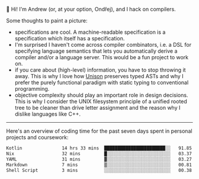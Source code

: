 :wave: Hi! I'm Andrew (or, at your option, Ondřej), and I hack on compilers. 

Some thoughts to paint a picture:
- specifications are cool. A machine-readable specification is a specification which itself has a specification.
- I'm surprised I haven't come across compiler combinators, i.e. a DSL for specifying language semantics that lets you automatically derive a compiler and/or a language server. This would be a fun project to work on.
- if you care about (high-level) information, you have to stop throwing it away. This is why I love how [Unison](https://github.com/unisonweb/unison) preserves typed ASTs and why I prefer the purely functional paradigm with static typing to conventional programming.
- objective complexity should play an important role in design decisions. This is why I consider the UNIX filesystem principle of a unified rooted tree to be cleaner than drive letter assignment and the reason why I dislike languages like C++.

---

Here's an overview of coding time for the past seven days spent in personal projects and coursework:
<!--START_SECTION:waka-->

```txt
Kotlin               14 hrs 33 mins  ███████████████████████░░   91.85 %
Nix                  32 mins         █░░░░░░░░░░░░░░░░░░░░░░░░   03.37 %
YAML                 31 mins         ▓░░░░░░░░░░░░░░░░░░░░░░░░   03.27 %
Markdown             7 mins          ▒░░░░░░░░░░░░░░░░░░░░░░░░   00.81 %
Shell Script         3 mins          ░░░░░░░░░░░░░░░░░░░░░░░░░   00.38 %
```

<!--END_SECTION:waka-->

<!--
**viluon/viluon** is a ✨ _special_ ✨ repository because its `README.md` (this file) appears on your GitHub profile.

Here are some ideas to get you started:

- 🔭 I’m currently working on ...
- 🌱 I’m currently learning ...
- 👯 I’m looking to collaborate on ...
- 🤔 I’m looking for help with ...
- 💬 Ask me about ...
- 📫 How to reach me: ...
- 😄 Pronouns: ...
- ⚡ Fun fact: ...
-->
